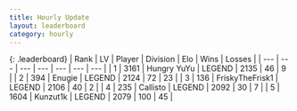 ```yaml
---
title: Hourly Update
layout: leaderboard
category: hourly
---
```


{: .leaderboard}
| Rank | LV | Player | Division | Elo | Wins | Losses |
| --- | --- | --- | --- | --- | --- | --- |
| <span data-change="0">1</span> | 3161 | <span title="ID: 164871">Hungry YuYu</span> | LEGEND | <span data-change="0">2135</span> | <span data-change="0">46</span> | <span data-change="0">9</span> |
| <span data-change="0">2</span> | 394 | <span title="ID: 623502">Enugie</span> | LEGEND | <span data-change="11">2124</span> | <span data-change="2">72</span> | <span data-change="0">23</span> |
| <span data-change="0">3</span> | 136 | <span title="ID: 196788">FriskyTheFrisk1</span> | LEGEND | <span data-change="0">2106</span> | <span data-change="0">40</span> | <span data-change="0">2</span> |
| <span data-change="0">4</span> | 235 | <span title="ID: 619928">Callisto</span> | LEGEND | <span data-change="0">2092</span> | <span data-change="0">30</span> | <span data-change="0">7</span> |
| <span data-change="0">5</span> | 1604 | <span title="ID: 392407">Kunzut1k</span> | LEGEND | <span data-change="0">2079</span> | <span data-change="0">100</span> | <span data-change="0">45</span> |